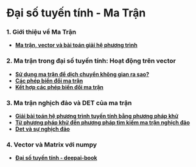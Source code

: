 # Đại số tuyến tính - Ma Trận

### 1. Giới thiệu về Ma Trận

- **[Ma trận, vector và bài toán giải hệ phương trình](https://www.coursera.org/learn/linear-algebra-machine-learning/lecture/jGab3/matrices-vectors-and-solving-simultaneous-equation-problems)**

### 2. Ma trận trong đại số tuyến tính: Hoạt động trên vector

- **[Sử dụng ma trận để dịch chuyển không gian ra sao?](https://www.coursera.org/learn/linear-algebra-machine-learning/lecture/IhJAZ/how-matrices-transform-space)**
- **[Các phép biến đổi ma trận](https://www.coursera.org/learn/linear-algebra-machine-learning/lecture/AGcCv/types-of-matrix-transformation)**
- **[Kết hợp các phép biến đổi ma trận](https://www.coursera.org/learn/linear-algebra-machine-learning/lecture/VF5Js/composition-or-combination-of-matrix-transformations)**

### 3. Ma trận nghịch đảo và DET của ma trận

- **[Giải bài toán hệ phương trình tuyến tính bằng phương pháp khử](https://www.coursera.org/learn/linear-algebra-machine-learning/lecture/L4Ec2/solving-the-apples-and-bananas-problem-gaussian-elimination)**
- **[Từ phương pháp khử đến phương pháp tìm kiếm ma trận nghịch đảo](https://www.coursera.org/learn/linear-algebra-machine-learning/lecture/cxOR0/going-from-gaussian-elimination-to-finding-the-inverse-matrix)** 
- **[Det và sự nghịch đảo](https://www.coursera.org/learn/linear-algebra-machine-learning/lecture/nK1Eb/determinants-and-inverses)**

### 4. Vector và Matrix với numpy

- **[Đại số tuyến tính - deepai-book](https://phamdinhkhanh.github.io/deepai-book/ch_algebra/appendix_algebra.html#)**